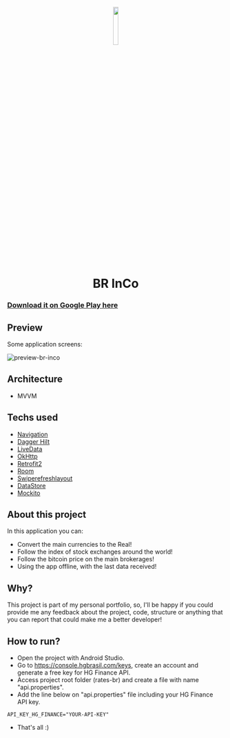 <p align="center">
  <img src="https://github.com/omouravictor/android-br-inco/assets/64164023/7db19c33-ae5b-4a87-b194-b12c78b57946" width=15%>
</p>

<h1 align="center">BR InCo</h1>

### [Download it on Google Play here](https://play.google.com/store/apps/details?id=com.omouravictor.br_inco)

## Preview

Some application screens:

![preview-br-inco](https://github.com/omouravictor/android-br-inco/assets/64164023/87612c63-d612-486e-b4e4-df082d83a87e)

## Architecture

- MVVM

## Techs used

- [Navigation](https://developer.android.com/jetpack/androidx/releases/navigation)
- [Dagger Hilt](https://developer.android.com/training/dependency-injection/hilt-android)
- [LiveData](https://developer.android.com/topic/libraries/architecture/livedata)
- [OkHttp](https://square.github.io/okhttp/)
- [Retrofit2](https://square.github.io/retrofit/)
- [Room](https://developer.android.com/training/data-storage/room)
- [Swiperefreshlayout](https://developer.android.com/jetpack/androidx/releases/swiperefreshlayout)
- [DataStore](https://developer.android.com/jetpack/androidx/releases/datastore)
- [Mockito](https://site.mockito.org/)

## About this project

In this application you can:

- Convert the main currencies to the Real!
- Follow the index of stock exchanges around the world!
- Follow the bitcoin price on the main brokerages!
- Using the app offline, with the last data received!

## Why?

This project is part of my personal portfolio, so, I'll be happy if you could provide me any
feedback about the project, code, structure or anything that you can report that could make me a
better developer!

## How to run?

- Open the project with Android Studio.
- Go to https://console.hgbrasil.com/keys, create an account and generate a free key for HG Finance
  API.
- Access project root folder (rates-br) and create a file with name "api.properties".
- Add the line below on "api.properties" file including your HG Finance API key.

```
API_KEY_HG_FINANCE="YOUR-API-KEY"
```

- That's all :)
